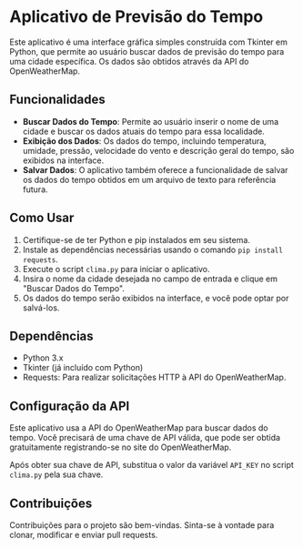 # Aplicativo de Previsão do Tempo

Este aplicativo é uma interface gráfica simples construída com Tkinter em Python, que permite ao usuário buscar dados de previsão do tempo para uma cidade específica. Os dados são obtidos através da API do OpenWeatherMap.

## Funcionalidades

- **Buscar Dados do Tempo**: Permite ao usuário inserir o nome de uma cidade e buscar os dados atuais do tempo para essa localidade.
- **Exibição dos Dados**: Os dados do tempo, incluindo temperatura, umidade, pressão, velocidade do vento e descrição geral do tempo, são exibidos na interface.
- **Salvar Dados**: O aplicativo também oferece a funcionalidade de salvar os dados do tempo obtidos em um arquivo de texto para referência futura.

## Como Usar

1. Certifique-se de ter Python e pip instalados em seu sistema.
2. Instale as dependências necessárias usando o comando `pip install requests`.
3. Execute o script `clima.py` para iniciar o aplicativo.
4. Insira o nome da cidade desejada no campo de entrada e clique em "Buscar Dados do Tempo".
5. Os dados do tempo serão exibidos na interface, e você pode optar por salvá-los.

## Dependências

- Python 3.x
- Tkinter (já incluído com Python)
- Requests: Para realizar solicitações HTTP à API do OpenWeatherMap.

## Configuração da API

Este aplicativo usa a API do OpenWeatherMap para buscar dados do tempo. Você precisará de uma chave de API válida, que pode ser obtida gratuitamente registrando-se no site do OpenWeatherMap.

Após obter sua chave de API, substitua o valor da variável `API_KEY` no script `clima.py` pela sua chave.

## Contribuições

Contribuições para o projeto são bem-vindas. Sinta-se à vontade para clonar, modificar e enviar pull requests.
